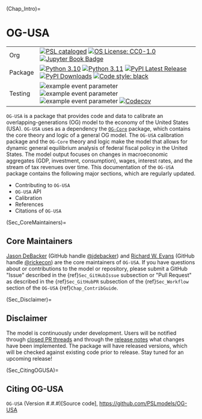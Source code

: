 (Chap_Intro)=
# OG-USA

| | |
| --- | --- |
| Org | [![PSL cataloged](https://img.shields.io/badge/PSL-cataloged-a0a0a0.svg)](https://www.PSLmodels.org) [![OS License: CC0-1.0](https://img.shields.io/badge/OS%20License-CC0%201.0-yellow)](https://github.com/PSLmodels/OG-USA/blob/master/LICENSE) [![Jupyter Book Badge](https://jupyterbook.org/badge.svg)](https://pslmodels.github.io/OG-Core/) |
| Package | [![Python 3.10](https://img.shields.io/badge/python-3.10-blue.svg)](https://www.python.org/downloads/release/python-31013/) [![Python 3.11](https://img.shields.io/badge/python-3.11-blue.svg)](https://www.python.org/downloads/release/python-3116/) [![PyPI Latest Release](https://img.shields.io/pypi/v/ogusa.svg)](https://pypi.org/project/ogusa/) [![PyPI Downloads](https://img.shields.io/pypi/dm/ogusa.svg?label=PyPI%20downloads)](https://pypi.org/project/fiscalsim-us/) [![Code style: black](https://img.shields.io/badge/code%20style-black-000000.svg)](https://github.com/psf/black) |
| Testing | ![example event parameter](https://github.com/PSLmodels/OG-USA/actions/workflows/build_and_test.yml/badge.svg?branch=master) ![example event parameter](https://github.com/PSLmodels/OG-USA/actions/workflows/deploy_docs.yml/badge.svg?branch=master) ![example event parameter](https://github.com/PSLmodels/OG-USA/actions/workflows/check_format.yml/badge.svg?branch=master) [![Codecov](https://codecov.io/gh/PSLmodels/OG-USA/branch/master/graph/badge.svg)](https://codecov.io/gh/PSLmodels/OG-USA) |

`OG-USA` is a package that provides code and data to calibrate an overlapping-generations (OG) model to the economy of the United States (USA). `OG-USA` uses as a dependency the [`OG-Core`](https://pslmodels.github.io/OG-Core/) package, which contains the core theory and logic of a general OG model. The `OG-USA` calibration package and the `OG-Core` theory and logic make the model that allows for dynamic general equilibrium analysis of federal fiscal policy in the United States. The model output focuses on changes in macroeconomic aggregates (GDP, investment, consumption), wages, interest rates, and the stream of tax revenues over time. This documentation of the `OG-USA` package contains the following major sections, which are regularly updated.

* Contributing to `OG-USA`
* `OG-USA` API
* Calibration
* References
* Citations of `OG-USA`


(Sec_CoreMaintainers)=
## Core Maintainers

[Jason DeBacker](https://www.jasondebacker.com/) (GitHub handle [@jdebacker](https://github.com/jdebacker)) and [Richard W. Evans](https://sites.google.com/site/rickecon/) (GitHub handle [@rickecon](https://github.com/rickecon)) are the core maintainers of `OG-USA`. If you have questions about or contributions to the model or repository, please submit a GitHub "Issue" described in the {ref}`Sec_GitHubIssue` subsection or "Pull Request" as described in the {ref}`Sec_GitHubPR` subsection of the {ref}`Sec_Workflow` section of the `OG-USA` {ref}`Chap_ContribGuide`.


(Sec_Disclaimer)=
## Disclaimer

The model is continuously under development. Users will be notified through [closed PR threads](https://github.com/PSLmodels/OG-USA/pulls?q=is%3Apr+is%3Aclosed) and through the [release notes](https://github.com/PSLmodels/OG-USA/releases) what changes have been implemented. The package will have released versions, which will be checked against existing code prior to release. Stay tuned for an upcoming release!


(Sec_CitingOGUSA)=
## Citing OG-USA

`OG-USA` (Version #.#.#)[Source code], https://github.com/PSLmodels/OG-USA

